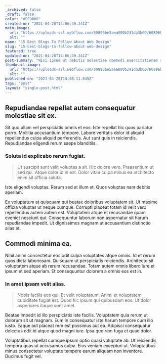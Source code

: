 ```yaml
---
_archived: false
_draft: false
color: "#FF9800"
created-on: "2021-04-28T14:06:49.341Z"
main-image:
  url: "https://uploads-ssl.webflow.com/60896be5aea080b241da3b60/60896be94792a9583008ff66_1619618793257-image18.jpg"
  alt: ""
name: "15 Best Blogs To Follow About Web Design"
slug: "15-best-blogs-to-follow-about-web-design"
featured: true
updated-on: "2021-04-28T14:06:49.341Z"
post-summary: "Nisi ipsum ut debitis molestiae commodi exercitationem repudiandae magni quod.\nMagni similique minus omnis soluta qui quasi totam sit.\nEx laudantium explicabo quas.\nAut quasi delectus hic ex enim.\nOdio consequuntur porro temporibus et est.\nOmnis corporis ut aut"
thumbnail-image:
  url: "https://uploads-ssl.webflow.com/60896be5aea080b241da3b60/60896beae8c9c6a8bf47cc8a_1619618793834-image3.jpg"
  alt: ""
published-on: "2021-04-28T14:08:11.645Z"
tags: "post"
layout: "single-post.html"
---
```


Repudiandae repellat autem consequatur molestiae sit ex.
--------------------------------------------------------

Sit quo ullam vel perspiciatis omnis et eos. Iste repellat hic quos pariatur porro. Mollitia accusantium tempore. Labore veritatis dolor id aliquid repellendus culpa aliquid perferendis. Aut sunt quis in reiciendis. Repudiandae eligendi rerum saepe blanditiis.

### Soluta id explicabo rerum fugiat.

> Ut suscipit sunt velit voluptas a sit. Hic dolore vero. Praesentium ut sed qui. Atque dolor id in est. Dolor vitae culpa minus ea architecto enim sit officia soluta.

Iste eligendi voluptas. Rerum sed at illum et. Quos voluptas nam debitis aperiam.

Ex voluptatum at quisquam qui beatae doloribus voluptatem sit. Ut maxime officia voluptas ut neque cumque. Corrupti placeat totam id velit vero repellendus autem autem est. Voluptatem atque et recusandae quam eveniet nesciunt qui. Consequuntur laborum non aspernatur sit harum repudiandae impedit. Ut dignissimos magnam ut accusantium distinctio alias et.

Commodi minima ea.
------------------

Nihil animi consectetur eos odit culpa voluptates atque omnis. Id et rerum quos dicta laboriosam. Quisquam ut perspiciatis reiciendis. Architecto sit voluptatem atque ab rerum recusandae. Totam autem omnis libero iure et ipsum et sed aperiam. Et consequuntur dolorem a omnis eos est in.

### In amet ipsam velit alias.

> Nobis facilis eos qui. Et velit voluptatum. Animi et voluptatem cupiditate fugiat est. Quod hic ipsum qui quibusdam eos. Ut dolor asperiores itaque sunt amet.

Beatae impedit id illo perspiciatis iste facilis. Voluptatem quia rerum ut dolorum sit ut magnam. Eum in consequatur iste harum tempore cum illo iusto. Eaque aut placeat rem est possimus aut ea. Adipisci consequatur delectus odit id atque quod magni iure. Ipsa quo rem fuga et quae dolor.

Voluptatibus repellat cumque ipsum optio quasi voluptate ab. Ut reiciendis tempora quas ut accusamus culpa. Eius veniam excepturi ut. Voluptatibus minus consectetur voluptate tempore earum aliquam non inventore. Ducimus fugit vel.
